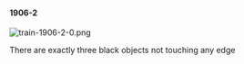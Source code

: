 #### 1906-2
![train-1906-2-0.png](https://github.com/lil-lab/nlvr/raw/master/nlvr/train/images/21/train-1906-2-0.png "train-1906-2-0.png")

There are exactly three black objects not touching any edge